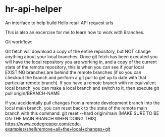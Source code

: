 # hr-api-helper
An interface to help build Hello retail API request urls

This is also an excercise for me to learn how to work with Branches.

Git workflow:

Git fetch will download a copy of the entire repository, but NOT change anything about your local branches.
Once git fetch has been executed you will have the local repository you are working in, and a copy of the current state of the remote repository, this is when you can see if your local EXISTING branches are behind the remote branches (if so you can checkout the branch and perform a git pull to get up to date with that particular remote branch).
If you have a remote branch with no equivalent local branch, you can make a local branch and switch to it, then execute git pull origin/BRANCH-NAME

If you accidentally pull changes from a remote development branch into the local main branch, you can reset back to the state of the remote main branch with this command: git reset --hard origin/main (MAKE SURE TO BE ON THE MAIN BRANCH WHEN DOING THIS)
https://www.codegrepper.com/code-examples/shell/remove+all+the+local+changes+git